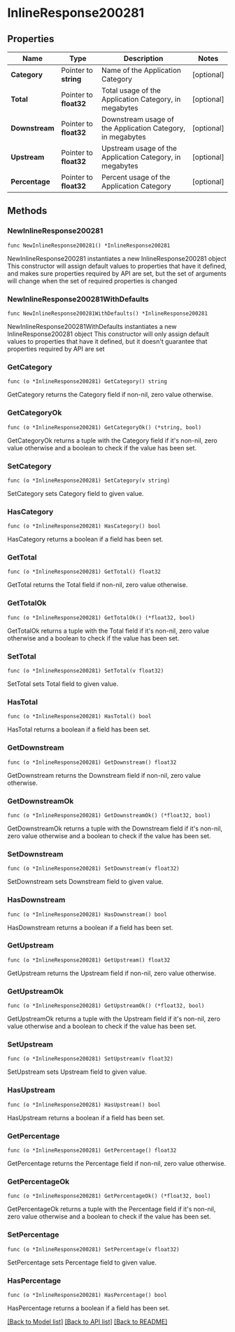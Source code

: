 # InlineResponse200281

## Properties

Name | Type | Description | Notes
------------ | ------------- | ------------- | -------------
**Category** | Pointer to **string** | Name of the Application Category | [optional] 
**Total** | Pointer to **float32** | Total usage of the Application Category, in megabytes | [optional] 
**Downstream** | Pointer to **float32** | Downstream usage of the Application Category, in megabytes | [optional] 
**Upstream** | Pointer to **float32** | Upstream usage of the Application Category, in megabytes | [optional] 
**Percentage** | Pointer to **float32** | Percent usage of the Application Category | [optional] 

## Methods

### NewInlineResponse200281

`func NewInlineResponse200281() *InlineResponse200281`

NewInlineResponse200281 instantiates a new InlineResponse200281 object
This constructor will assign default values to properties that have it defined,
and makes sure properties required by API are set, but the set of arguments
will change when the set of required properties is changed

### NewInlineResponse200281WithDefaults

`func NewInlineResponse200281WithDefaults() *InlineResponse200281`

NewInlineResponse200281WithDefaults instantiates a new InlineResponse200281 object
This constructor will only assign default values to properties that have it defined,
but it doesn't guarantee that properties required by API are set

### GetCategory

`func (o *InlineResponse200281) GetCategory() string`

GetCategory returns the Category field if non-nil, zero value otherwise.

### GetCategoryOk

`func (o *InlineResponse200281) GetCategoryOk() (*string, bool)`

GetCategoryOk returns a tuple with the Category field if it's non-nil, zero value otherwise
and a boolean to check if the value has been set.

### SetCategory

`func (o *InlineResponse200281) SetCategory(v string)`

SetCategory sets Category field to given value.

### HasCategory

`func (o *InlineResponse200281) HasCategory() bool`

HasCategory returns a boolean if a field has been set.

### GetTotal

`func (o *InlineResponse200281) GetTotal() float32`

GetTotal returns the Total field if non-nil, zero value otherwise.

### GetTotalOk

`func (o *InlineResponse200281) GetTotalOk() (*float32, bool)`

GetTotalOk returns a tuple with the Total field if it's non-nil, zero value otherwise
and a boolean to check if the value has been set.

### SetTotal

`func (o *InlineResponse200281) SetTotal(v float32)`

SetTotal sets Total field to given value.

### HasTotal

`func (o *InlineResponse200281) HasTotal() bool`

HasTotal returns a boolean if a field has been set.

### GetDownstream

`func (o *InlineResponse200281) GetDownstream() float32`

GetDownstream returns the Downstream field if non-nil, zero value otherwise.

### GetDownstreamOk

`func (o *InlineResponse200281) GetDownstreamOk() (*float32, bool)`

GetDownstreamOk returns a tuple with the Downstream field if it's non-nil, zero value otherwise
and a boolean to check if the value has been set.

### SetDownstream

`func (o *InlineResponse200281) SetDownstream(v float32)`

SetDownstream sets Downstream field to given value.

### HasDownstream

`func (o *InlineResponse200281) HasDownstream() bool`

HasDownstream returns a boolean if a field has been set.

### GetUpstream

`func (o *InlineResponse200281) GetUpstream() float32`

GetUpstream returns the Upstream field if non-nil, zero value otherwise.

### GetUpstreamOk

`func (o *InlineResponse200281) GetUpstreamOk() (*float32, bool)`

GetUpstreamOk returns a tuple with the Upstream field if it's non-nil, zero value otherwise
and a boolean to check if the value has been set.

### SetUpstream

`func (o *InlineResponse200281) SetUpstream(v float32)`

SetUpstream sets Upstream field to given value.

### HasUpstream

`func (o *InlineResponse200281) HasUpstream() bool`

HasUpstream returns a boolean if a field has been set.

### GetPercentage

`func (o *InlineResponse200281) GetPercentage() float32`

GetPercentage returns the Percentage field if non-nil, zero value otherwise.

### GetPercentageOk

`func (o *InlineResponse200281) GetPercentageOk() (*float32, bool)`

GetPercentageOk returns a tuple with the Percentage field if it's non-nil, zero value otherwise
and a boolean to check if the value has been set.

### SetPercentage

`func (o *InlineResponse200281) SetPercentage(v float32)`

SetPercentage sets Percentage field to given value.

### HasPercentage

`func (o *InlineResponse200281) HasPercentage() bool`

HasPercentage returns a boolean if a field has been set.


[[Back to Model list]](../README.md#documentation-for-models) [[Back to API list]](../README.md#documentation-for-api-endpoints) [[Back to README]](../README.md)


